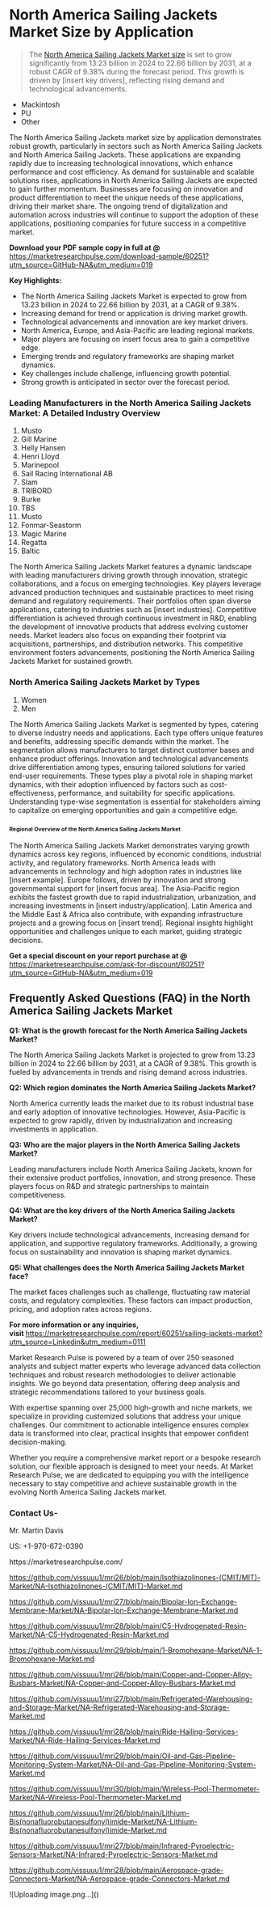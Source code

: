 <h1>North America Sailing Jackets Market&nbsp;Size by Application</h1><blockquote><p>The <a href="https://marketresearchpulse.com/download-sample/60251?utm_source=GitHub-NA&amp;utm_medium=019">North America Sailing Jackets Market size</a> is set to grow significantly from 13.23 billion in 2024 to 22.66 billion by 2031, at a robust CAGR of 9.38% during the forecast period. This growth is driven by [insert key drivers], reflecting rising demand and technological advancements.</p></blockquote><ul><li>Mackintosh<li> PU<li> Other</li></ul><p>The North America Sailing Jackets market size by application demonstrates robust growth, particularly in sectors such as North America Sailing Jackets and North America Sailing Jackets. These applications are expanding rapidly due to increasing technological innovations, which enhance performance and cost efficiency. As demand for sustainable and scalable solutions rises, applications in North America Sailing Jackets are expected to gain further momentum. Businesses are focusing on innovation and product differentiation to meet the unique needs of these applications, driving their market share. The ongoing trend of digitalization and automation across industries will continue to support the adoption of these applications, positioning companies for future success in a competitive market.</p><p><strong>Download your PDF sample copy in full at @ </strong><a href="https://marketresearchpulse.com/download-sample/60251?utm_source=GitHub-NA&amp;utm_medium=019">https://marketresearchpulse.com/download-sample/60251?utm_source=GitHub-NA&amp;utm_medium=019</a></p><p><strong>Key Highlights: </strong></p><ul><li>The North America Sailing Jackets Market is expected to grow from 13.23 billion in 2024 to 22.66 billion by 2031, at a CAGR of 9.38%.</li><li>Increasing demand for trend or application is driving market growth.</li><li>Technological advancements and innovation are key market drivers.</li><li>North America, Europe, and Asia-Pacific are leading regional markets.</li><li>Major players are focusing on insert focus area to gain a competitive edge.</li><li>Emerging trends and regulatory frameworks are shaping market dynamics.</li><li>Key challenges include challenge, influencing growth potential.</li><li>Strong growth is anticipated in sector over the forecast period.</li></ul><h3>Leading Manufacturers in the North America Sailing Jackets Market: A Detailed Industry Overview</h3><ol><li>Musto</li><li>Gill Marine</li><li>Helly Hansen</li><li>Henri Lloyd</li><li>Marinepool</li><li>Sail Racing International AB</li><li>Slam</li><li>TRIBORD</li><li>Burke</li><li>TBS</li><li>Musto</li><li>Fonmar-Seastorm</li><li>Magic Marine</li><li>Regatta</li><li>Baltic</li></ol><div class="flex max-w-full flex-col flex-grow"><div class="min-h-8 text-message flex w-full flex-col items-end gap-2 whitespace-normal break-words [.text-message+&amp;]:mt-5" dir="auto" data-message-author-role="assistant" data-message-id="fd8432e4-4910-450d-b182-61b7bfb0a01f" data-message-model-slug="gpt-4o"><div class="flex w-full flex-col gap-1 empty:hidden first:pt-[3px]"><div class="markdown prose w-full break-words dark:prose-invert light"><p>The North America Sailing Jackets Market features a dynamic landscape with leading manufacturers driving growth through innovation, strategic collaborations, and a focus on emerging technologies. Key players leverage advanced production techniques and sustainable practices to meet rising demand and regulatory requirements. Their portfolios often span diverse applications, catering to industries such as [insert industries]. Competitive differentiation is achieved through continuous investment in R&amp;D, enabling the development of innovative products that address evolving customer needs. Market leaders also focus on expanding their footprint via acquisitions, partnerships, and distribution networks. This competitive environment fosters advancements, positioning the North America Sailing Jackets Market for sustained growth.</p></div></div></div></div><h3>North America Sailing Jackets Market by Types</h3><ol><li>Women<li> Men</li></ol><div class="flex max-w-full flex-col flex-grow"><div class="min-h-8 text-message flex w-full flex-col items-end gap-2 whitespace-normal break-words [.text-message+&amp;]:mt-5" dir="auto" data-message-author-role="assistant" data-message-id="084470be-0bb7-4664-bddf-5156b4f41249" data-message-model-slug="gpt-4o-mini"><div class="flex w-full flex-col gap-1 empty:hidden first:pt-[3px]"><div class="markdown prose w-full break-words dark:prose-invert light"><p>The North America Sailing Jackets Market is segmented by types, catering to diverse industry needs and applications. Each type offers unique features and benefits, addressing specific demands within the market. The segmentation allows manufacturers to target distinct customer bases and enhance product offerings. Innovation and technological advancements drive differentiation among types, ensuring tailored solutions for varied end-user requirements. These types play a pivotal role in shaping market dynamics, with their adoption influenced by factors such as cost-effectiveness, performance, and suitability for specific applications. Understanding type-wise segmentation is essential for stakeholders aiming to capitalize on emerging opportunities and gain a competitive edge.</p></div></div></div></div><h3><span style="font-size: 11px;">Regional Overview of the North America Sailing Jackets Market</span></h3><div class="flex max-w-full flex-col flex-grow"><div class="min-h-8 text-message flex w-full flex-col items-end gap-2 whitespace-normal break-words [.text-message+&amp;]:mt-5" dir="auto" data-message-author-role="assistant" data-message-id="e9038762-ce64-4e30-91c9-9bd413514231" data-message-model-slug="gpt-4o-mini"><div class="flex w-full flex-col gap-1 empty:hidden first:pt-[3px]"><div class="markdown prose w-full break-words dark:prose-invert light"><p>The North America Sailing Jackets Market demonstrates varying growth dynamics across key regions, influenced by economic conditions, industrial activity, and regulatory frameworks. North America leads with advancements in technology and high adoption rates in industries like [insert example]. Europe follows, driven by innovation and strong governmental support for [insert focus area]. The Asia-Pacific region exhibits the fastest growth due to rapid industrialization, urbanization, and increasing investments in [insert industry/application]. Latin America and the Middle East &amp; Africa also contribute, with expanding infrastructure projects and a growing focus on [insert trend]. Regional insights highlight opportunities and challenges unique to each market, guiding strategic decisions.</p></div></div></div></div><p><strong>Get a special discount on your report purchase at @ </strong><a href="https://marketresearchpulse.com/ask-for-discount/60251?utm_source=GitHub-NA&amp;utm_medium=019">https://marketresearchpulse.com/ask-for-discount/60251?utm_source=GitHub-NA&amp;utm_medium=019</a></p><h2>Frequently Asked Questions (FAQ) in the North America Sailing Jackets Market</h2><p><strong>Q1: What is the growth forecast for the North America Sailing Jackets Market?</strong></p><p>The North America Sailing Jackets Market is projected to grow from 13.23 billion in 2024 to 22.66 billion by 2031, at a CAGR of 9.38%. This growth is fueled by advancements in trends and rising demand across industries.</p><p><strong>Q2: Which region dominates the North America Sailing Jackets Market?</strong></p><p>North America currently leads the market due to its robust industrial base and early adoption of innovative technologies. However, Asia-Pacific is expected to grow rapidly, driven by industrialization and increasing investments in application.</p><p><strong>Q3: Who are the major players in the North America Sailing Jackets Market?</strong></p><p>Leading manufacturers include North America Sailing Jackets, known for their extensive product portfolios, innovation, and strong presence. These players focus on R&amp;D and strategic partnerships to maintain competitiveness.</p><p><strong>Q4: What are the key drivers of the North America Sailing Jackets Market?</strong></p><p>Key drivers include technological advancements, increasing demand for application, and supportive regulatory frameworks. Additionally, a growing focus on sustainability and innovation is shaping market dynamics.</p><p><strong>Q5: What challenges does the North America Sailing Jackets Market face?</strong></p><p>The market faces challenges such as challenge, fluctuating raw material costs, and regulatory complexities. These factors can impact production, pricing, and adoption rates across regions.</p><p><strong>For more information or any inquiries, visit&nbsp;</strong><a href="https://marketresearchpulse.com/report/60251/sailing-jackets-market?utm_source=Linkedin&utm_medium=0111">https://marketresearchpulse.com/report/60251/sailing-jackets-market?utm_source=Linkedin&utm_medium=0111</a></p><p>Market Research Pulse is powered by a team of over 250 seasoned analysts and subject matter experts who leverage advanced data collection techniques and robust research methodologies to deliver actionable insights. We go beyond data presentation, offering deep analysis and strategic recommendations tailored to your business goals.</p><p>With expertise spanning over 25,000 high-growth and niche markets, we specialize in providing customized solutions that address your unique challenges. Our commitment to actionable intelligence ensures complex data is transformed into clear, practical insights that empower confident decision-making.</p><p>Whether you require a comprehensive market report or a bespoke research solution, our flexible approach is designed to meet your needs. At Market Research Pulse, we are dedicated to equipping you with the intelligence necessary to stay competitive and achieve sustainable growth in the evolving North America Sailing Jackets market.</p><h3><strong>Contact Us-</strong></h3><p>Mr. Martin Davis</p><p>US: +1-970-672-0390</p><p>https://marketresearchpulse.com/</p><p><a href="https://github.com/vissuuu1/mri26/blob/main/Isothiazolinones-(CMIT/MIT)-Market/NA-Isothiazolinones-(CMIT/MIT)-Market.md">https://github.com/vissuuu1/mri26/blob/main/Isothiazolinones-(CMIT/MIT)-Market/NA-Isothiazolinones-(CMIT/MIT)-Market.md</a></p><p><a href="https://github.com/vissuuu1/mri27/blob/main/Bipolar-Ion-Exchange-Membrane-Market/NA-Bipolar-Ion-Exchange-Membrane-Market.md">https://github.com/vissuuu1/mri27/blob/main/Bipolar-Ion-Exchange-Membrane-Market/NA-Bipolar-Ion-Exchange-Membrane-Market.md</a></p><p><a href="https://github.com/vissuuu1/mri28/blob/main/C5-Hydrogenated-Resin-Market/NA-C5-Hydrogenated-Resin-Market.md">https://github.com/vissuuu1/mri28/blob/main/C5-Hydrogenated-Resin-Market/NA-C5-Hydrogenated-Resin-Market.md</a></p><p><a href="https://github.com/vissuuu1/mri29/blob/main/1-Bromohexane-Market/NA-1-Bromohexane-Market.md">https://github.com/vissuuu1/mri29/blob/main/1-Bromohexane-Market/NA-1-Bromohexane-Market.md</a></p><p><a href="https://github.com/vissuuu1/mri26/blob/main/Copper-and-Copper-Alloy-Busbars-Market/NA-Copper-and-Copper-Alloy-Busbars-Market.md">https://github.com/vissuuu1/mri26/blob/main/Copper-and-Copper-Alloy-Busbars-Market/NA-Copper-and-Copper-Alloy-Busbars-Market.md</a></p><p><a href="https://github.com/vissuuu1/mri27/blob/main/Refrigerated-Warehousing-and-Storage-Market/NA-Refrigerated-Warehousing-and-Storage-Market.md">https://github.com/vissuuu1/mri27/blob/main/Refrigerated-Warehousing-and-Storage-Market/NA-Refrigerated-Warehousing-and-Storage-Market.md</a></p><p><a href="https://github.com/vissuuu1/mri28/blob/main/Ride-Hailing-Services-Market/NA-Ride-Hailing-Services-Market.md">https://github.com/vissuuu1/mri28/blob/main/Ride-Hailing-Services-Market/NA-Ride-Hailing-Services-Market.md</a></p><p><a href="https://github.com/vissuuu1/mri29/blob/main/Oil-and-Gas-Pipeline-Monitoring-System-Market/NA-Oil-and-Gas-Pipeline-Monitoring-System-Market.md">https://github.com/vissuuu1/mri29/blob/main/Oil-and-Gas-Pipeline-Monitoring-System-Market/NA-Oil-and-Gas-Pipeline-Monitoring-System-Market.md</a></p><p><a href="https://github.com/vissuuu1/mri30/blob/main/Wireless-Pool-Thermometer-Market/NA-Wireless-Pool-Thermometer-Market.md">https://github.com/vissuuu1/mri30/blob/main/Wireless-Pool-Thermometer-Market/NA-Wireless-Pool-Thermometer-Market.md</a></p><p><a href="https://github.com/vissuuu1/mri26/blob/main/Lithium-Bis(nonafluorobutanesulfonyl)imide-Market/NA-Lithium-Bis(nonafluorobutanesulfonyl)imide-Market.md">https://github.com/vissuuu1/mri26/blob/main/Lithium-Bis(nonafluorobutanesulfonyl)imide-Market/NA-Lithium-Bis(nonafluorobutanesulfonyl)imide-Market.md</a></p><p><a href="https://github.com/vissuuu1/mri27/blob/main/Infrared-Pyroelectric-Sensors-Market/NA-Infrared-Pyroelectric-Sensors-Market.md">https://github.com/vissuuu1/mri27/blob/main/Infrared-Pyroelectric-Sensors-Market/NA-Infrared-Pyroelectric-Sensors-Market.md</a></p><p><a href="https://github.com/vissuuu1/mri28/blob/main/Aerospace-grade-Connectors-Market/NA-Aerospace-grade-Connectors-Market.md">https://github.com/vissuuu1/mri28/blob/main/Aerospace-grade-Connectors-Market/NA-Aerospace-grade-Connectors-Market.md</a></p>
![Uploading image.png…]()
